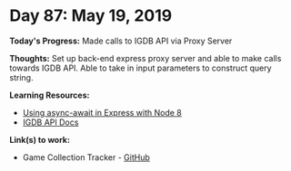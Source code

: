 # Day 87: May 19, 2019

**Today's Progress:** Made calls to IGDB API via Proxy Server

**Thoughts:** Set up back-end express proxy server and able to make calls towards IGDB API. Able to take in input parameters to construct query string.

**Learning Resources:**
* [Using async-await in Express with Node 8](https://medium.com/@Abazhenov/using-async-await-in-express-with-node-8-b8af872c0016)
* [IGDB API Docs](https://api-docs.igdb.com/)

**Link(s) to work:**
* Game Collection Tracker - [GitHub](https://github.com/mccoyrjm/game-collection-tracker)
